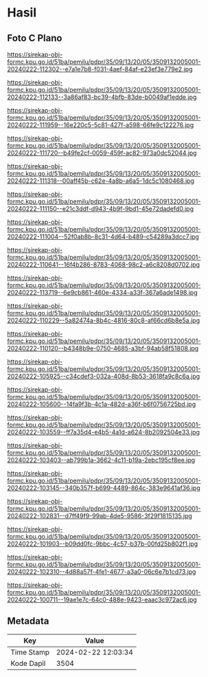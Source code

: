 # Hasil

## Foto C Plano

https://sirekap-obj-formc.kpu.go.id/51ba/pemilu/pdpr/35/09/13/20/05/3509132005001-20240222-112302--e7a1e7b8-f031-4aef-84af-e23ef3e779e2.jpg

https://sirekap-obj-formc.kpu.go.id/51ba/pemilu/pdpr/35/09/13/20/05/3509132005001-20240222-112133--3a86af83-bc39-4bfb-83de-b0049af1edde.jpg

https://sirekap-obj-formc.kpu.go.id/51ba/pemilu/pdpr/35/09/13/20/05/3509132005001-20240222-111959--16e220c5-5c81-427f-a598-66fe9c122276.jpg

https://sirekap-obj-formc.kpu.go.id/51ba/pemilu/pdpr/35/09/13/20/05/3509132005001-20240222-111720--b49fe2cf-0059-459f-ac82-973a0dc52044.jpg

https://sirekap-obj-formc.kpu.go.id/51ba/pemilu/pdpr/35/09/13/20/05/3509132005001-20240222-111318--00aff45b-c62e-4a8b-a6a5-1dc5c1080468.jpg

https://sirekap-obj-formc.kpu.go.id/51ba/pemilu/pdpr/35/09/13/20/05/3509132005001-20240222-111150--e21c3ddf-d943-4b9f-9bd1-45e72dadefd0.jpg

https://sirekap-obj-formc.kpu.go.id/51ba/pemilu/pdpr/35/09/13/20/05/3509132005001-20240222-111004--52f0ab8b-8c31-4d64-b489-c54289a3dcc7.jpg

https://sirekap-obj-formc.kpu.go.id/51ba/pemilu/pdpr/35/09/13/20/05/3509132005001-20240222-110641--16f4b286-8783-4068-98c2-a6c8208d0702.jpg

https://sirekap-obj-formc.kpu.go.id/51ba/pemilu/pdpr/35/09/13/20/05/3509132005001-20240222-113719--6e9cb861-460e-4334-a33f-367a6ade1498.jpg

https://sirekap-obj-formc.kpu.go.id/51ba/pemilu/pdpr/35/09/13/20/05/3509132005001-20240222-110229--5a82474a-8b4c-4816-80c8-af66cd6b8e5a.jpg

https://sirekap-obj-formc.kpu.go.id/51ba/pemilu/pdpr/35/09/13/20/05/3509132005001-20240222-110120--b4348b9e-0750-4685-a3bf-94ab58f51808.jpg

https://sirekap-obj-formc.kpu.go.id/51ba/pemilu/pdpr/35/09/13/20/05/3509132005001-20240222-105925--c34cdef3-032a-408d-8b53-3618fa9c8c6a.jpg

https://sirekap-obj-formc.kpu.go.id/51ba/pemilu/pdpr/35/09/13/20/05/3509132005001-20240222-105600--14fa9f3b-4c1a-482d-a36f-b6f0756725bd.jpg

https://sirekap-obj-formc.kpu.go.id/51ba/pemilu/pdpr/35/09/13/20/05/3509132005001-20240222-103559--ff7a35d4-e4b5-4a1d-a624-8b2092504e33.jpg

https://sirekap-obj-formc.kpu.go.id/51ba/pemilu/pdpr/35/09/13/20/05/3509132005001-20240222-103403--ab799b1a-3662-4c11-b19a-2ebc195cf8ee.jpg

https://sirekap-obj-formc.kpu.go.id/51ba/pemilu/pdpr/35/09/13/20/05/3509132005001-20240222-103145--340b357f-b699-4489-864c-383e9641af36.jpg

https://sirekap-obj-formc.kpu.go.id/51ba/pemilu/pdpr/35/09/13/20/05/3509132005001-20240222-102831--d7ff49f9-99ab-4de5-9586-3f29f1815135.jpg

https://sirekap-obj-formc.kpu.go.id/51ba/pemilu/pdpr/35/09/13/20/05/3509132005001-20240222-101903--b09dd0fc-9bbc-4c57-b37b-00fd25b802f1.jpg

https://sirekap-obj-formc.kpu.go.id/51ba/pemilu/pdpr/35/09/13/20/05/3509132005001-20240222-102310--4d88a57f-4fe1-4677-a3a0-06c6e7b1cd73.jpg

https://sirekap-obj-formc.kpu.go.id/51ba/pemilu/pdpr/35/09/13/20/05/3509132005001-20240222-100711--19ae1e7c-64c0-488e-9423-eaac3c972ac6.jpg


## Metadata

| Key        | Value               |
| ---------- | ------------------- |
| Time Stamp | 2024-02-22 12:03:34 |
| Kode Dapil | 3504                |



